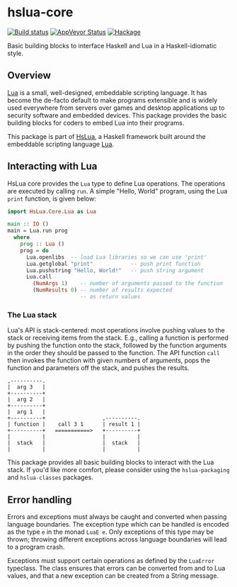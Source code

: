 # hslua-core

[![Build status][GitHub Actions badge]][GitHub Actions]
[![AppVeyor Status]](https://ci.appveyor.com/project/tarleb/hslua-r2y18)
[![Hackage]](https://hackage.haskell.org/package/hslua-core)

Basic building blocks to interface Haskell and Lua in a
Haskell-idiomatic style.

[GitHub Actions badge]: https://img.shields.io/github/workflow/status/hslua/hslua/CI.svg?logo=github
[GitHub Actions]: https://github.com/hslua/hslua/actions
[AppVeyor Status]: https://ci.appveyor.com/api/projects/status/ldutrilgxhpcau94/branch/main?svg=true
[Hackage]: https://img.shields.io/hackage/v/hslua-core.svg


Overview
--------

[Lua] is a small, well-designed, embeddable scripting language. It
has become the de-facto default to make programs extensible and is
widely used everywhere from servers over games and desktop
applications up to security software and embedded devices. This
package provides the basic building blocks for coders to embed Lua
into their programs.

This package is part of [HsLua], a Haskell framework built around
the embeddable scripting language [Lua].

[HsLua]: https://hslua.org/
[Lua]: https://lua.org/

Interacting with Lua
--------------------

HsLua core provides the `Lua` type to define Lua operations. The
operations are executed by calling `run`. A simple "Hello, World"
program, using the Lua `print` function, is given below:

``` haskell
import HsLua.Core.Lua as Lua

main :: IO ()
main = Lua.run prog
  where
    prog :: Lua ()
    prog = do
      Lua.openlibs  -- load Lua libraries so we can use 'print'
      Lua.getglobal "print"            -- push print function
      Lua.pushstring "Hello, World!"   -- push string argument
      Lua.call
        (NumArgs 1)    -- number of arguments passed to the function
        (NumResults 0) -- number of results expected
                       -- as return values
```

### The Lua stack

Lua's API is stack-centered: most operations involve pushing
values to the stack or receiving items from the stack. E.g.,
calling a function is performed by pushing the function onto the
stack, followed by the function arguments in the order they should
be passed to the function. The API function `call` then invokes
the function with given numbers of arguments, pops the function
and parameters off the stack, and pushes the results.

    ,----------.
    |  arg 3   |
    +----------+
    |  arg 2   |
    +----------+
    |  arg 1   |
    +----------+                  ,----------.
    | function |    call 3 1      | result 1 |
    +----------+   ===========>   +----------+
    |          |                  |          |
    |  stack   |                  |  stack   |
    |          |                  |          |

This package provides all basic building blocks to interact with
the Lua stack. If you'd like more comfort, please consider using
the `hslua-packaging` and `hslua-classes` packages.


Error handling
--------------

Errors and exceptions must always be caught and converted when
passing language boundaries. The exception type which can be
handled is encoded as the type `e` in the monad `LuaE e`. Only
exceptions of this type may be thrown; throwing different
exceptions across language boundaries will lead to a program
crash.

Exceptions must support certain operations as defined by the
`LuaError` typeclass. The class ensures that errors can be
converted from and to Lua values, and that a new exception can be
created from a String message.
